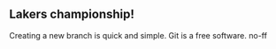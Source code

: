 ## Lakers championship! ##
Creating a new branch is quick and simple.
Git is a free software.
no-ff
